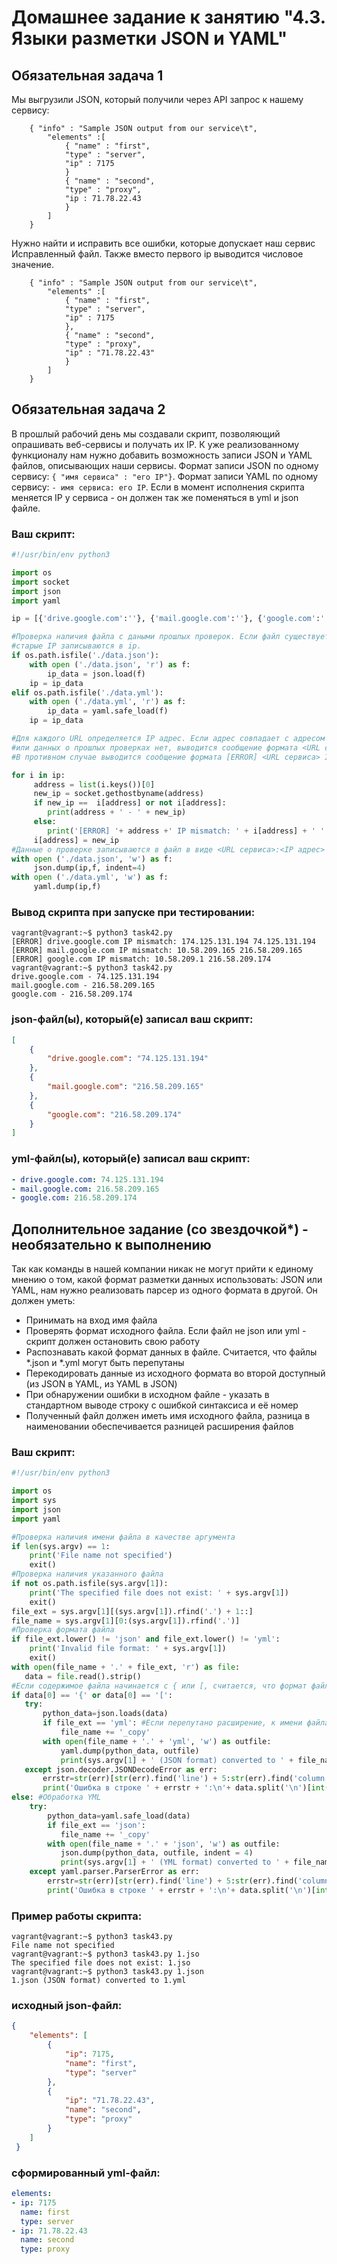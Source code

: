 ﻿# Домашнее задание к занятию "4.3. Языки разметки JSON и YAML"


## Обязательная задача 1
Мы выгрузили JSON, который получили через API запрос к нашему сервису:
```
    { "info" : "Sample JSON output from our service\t",
        "elements" :[
            { "name" : "first",
            "type" : "server",
            "ip" : 7175 
            }
            { "name" : "second",
            "type" : "proxy",
            "ip : 71.78.22.43
            }
        ]
    }
```
  Нужно найти и исправить все ошибки, которые допускает наш сервис   
  Исправленный файл. Также вместо первого ip выводится числовое значение.
```
    { "info" : "Sample JSON output from our service\t",
        "elements" :[
            { "name" : "first",
            "type" : "server",
            "ip" : 7175 
            },
            { "name" : "second",
            "type" : "proxy",
            "ip" : "71.78.22.43"
            }
        ]
    }
```
## Обязательная задача 2
В прошлый рабочий день мы создавали скрипт, позволяющий опрашивать веб-сервисы и получать их IP. К уже реализованному функционалу нам нужно добавить возможность записи JSON и YAML файлов, описывающих наши сервисы. Формат записи JSON по одному сервису: `{ "имя сервиса" : "его IP"}`. Формат записи YAML по одному сервису: `- имя сервиса: его IP`. Если в момент исполнения скрипта меняется IP у сервиса - он должен так же поменяться в yml и json файле.

### Ваш скрипт:
```python
#!/usr/bin/env python3

import os
import socket
import json
import yaml

ip = [{'drive.google.com':''}, {'mail.google.com':''}, {'google.com':''}]

#Проверка наличия файла с даными прошлых проверок. Если файл существует,
#старые IP записываются в ip.
if os.path.isfile('./data.json'):
    with open ('./data.json', 'r') as f:
        ip_data = json.load(f)
    ip = ip_data
elif os.path.isfile('./data.yml'):
    with open ('./data.yml', 'r') as f:
        ip_data = yaml.safe_load(f)
    ip = ip_data

#Для каждого URL определяется IP адрес. Если адрес совпадает с адресом прошлой проверки,
#или данных о прошлых проверках нет, выводится сообщение формата <URL сервиса> - <его IP>.
#В противном случае выводится сообщение формата [ERROR] <URL сервиса> IP mismatch: <старый IP> <Новый IP>

for i in ip:
     address = list(i.keys())[0]
     new_ip = socket.gethostbyname(address)
     if new_ip ==  i[address] or not i[address]:
        print(address + ' - ' + new_ip)
     else:
        print('[ERROR] '+ address +' IP mismatch: ' + i[address] + ' ' + new_ip)
     i[address] = new_ip
#Данные о проверке записываются в файл в виде <URL сервиса>:<IP адрес>
with open ('./data.json', 'w') as f:
     json.dump(ip,f, indent=4)
with open ('./data.yml', 'w') as f:
     yaml.dump(ip,f)
```

### Вывод скрипта при запуске при тестировании:
```
vagrant@vagrant:~$ python3 task42.py
[ERROR] drive.google.com IP mismatch: 174.125.131.194 74.125.131.194
[ERROR] mail.google.com IP mismatch: 10.58.209.165 216.58.209.165
[ERROR] google.com IP mismatch: 10.58.209.1 216.58.209.174
vagrant@vagrant:~$ python3 task42.py
drive.google.com - 74.125.131.194
mail.google.com - 216.58.209.165
google.com - 216.58.209.174
```

### json-файл(ы), который(е) записал ваш скрипт:
```json
[
    {
        "drive.google.com": "74.125.131.194"
    },
    {
        "mail.google.com": "216.58.209.165"
    },
    {
        "google.com": "216.58.209.174"
    }
]
```

### yml-файл(ы), который(е) записал ваш скрипт:
```yaml
- drive.google.com: 74.125.131.194
- mail.google.com: 216.58.209.165
- google.com: 216.58.209.174
```

## Дополнительное задание (со звездочкой*) - необязательно к выполнению

Так как команды в нашей компании никак не могут прийти к единому мнению о том, какой формат разметки данных использовать: JSON или YAML, нам нужно реализовать парсер из одного формата в другой. Он должен уметь:
   * Принимать на вход имя файла
   * Проверять формат исходного файла. Если файл не json или yml - скрипт должен остановить свою работу
   * Распознавать какой формат данных в файле. Считается, что файлы *.json и *.yml могут быть перепутаны
   * Перекодировать данные из исходного формата во второй доступный (из JSON в YAML, из YAML в JSON)
   * При обнаружении ошибки в исходном файле - указать в стандартном выводе строку с ошибкой синтаксиса и её номер
   * Полученный файл должен иметь имя исходного файла, разница в наименовании обеспечивается разницей расширения файлов

### Ваш скрипт:
```python
#!/usr/bin/env python3

import os
import sys
import json
import yaml

#Проверка наличия имени файла в качестве аргумента
if len(sys.argv) == 1:
    print('File name not specified')
    exit()
#Проверка наличия указанного файла
if not os.path.isfile(sys.argv[1]):
    print('The specified file does not exist: ' + sys.argv[1])
    exit()
file_ext = sys.argv[1][(sys.argv[1]).rfind('.') + 1::]
file_name = sys.argv[1][0:(sys.argv[1]).rfind('.')]
#Проверка формата файла
if file_ext.lower() != 'json' and file_ext.lower() != 'yml':
    print('Invalid file format: ' + sys.argv[1])
    exit()
with open(file_name + '.' + file_ext, 'r') as file:
   data = file.read().strip()
#Если содержимое файла начинается с { или [, считается, что формат файла JSON
if data[0] == '{' or data[0] == '[':
   try:
       python_data=json.loads(data)
       if file_ext == 'yml': #Если перепутано расширение, к имени файла добавляется _copy
           file_name += '_copy'
       with open(file_name + '.' + 'yml', 'w') as outfile:
           yaml.dump(python_data, outfile)
           print(sys.argv[1] + ' (JSON format) converted to ' + file_name + '.' + 'yml')
   except json.decoder.JSONDecodeError as err:
       errstr=str(err)[str(err).find('line') + 5:str(err).find('column') - 1]
       print('Ошибка в строке ' + errstr + ':\n'+ data.split('\n')[int(errstr)-1].strip())
else: #Обработка YML
    try:
        python_data=yaml.safe_load(data)
        if file_ext == 'json':
           file_name += '_copy'
        with open(file_name + '.' + 'json', 'w') as outfile:
           json.dump(python_data, outfile, indent = 4)
           print(sys.argv[1] + ' (YML format) converted to ' + file_name + '.' + 'json')
    except yaml.parser.ParserError as err:
        errstr=str(err)[str(err).find('line') + 5:str(err).find('column') - 2]
        print('Ошибка в строке ' + errstr + ':\n'+ data.split('\n')[int(errstr)-1].strip())
```

### Пример работы скрипта:
```
vagrant@vagrant:~$ python3 task43.py
File name not specified
vagrant@vagrant:~$ python3 task43.py 1.jso
The specified file does not exist: 1.jso
vagrant@vagrant:~$ python3 task43.py 1.json
1.json (JSON format) converted to 1.yml
```

### исходный json-файл:
```json
{
    "elements": [
        {
            "ip": 7175,
            "name": "first",
            "type": "server"
        },
        {
            "ip": "71.78.22.43",
            "name": "second",
            "type": "proxy"
        }
    ]
 }
```

### сформированный yml-файл:
```yaml
elements:
- ip: 7175
  name: first
  type: server
- ip: 71.78.22.43
  name: second
  type: proxy
```